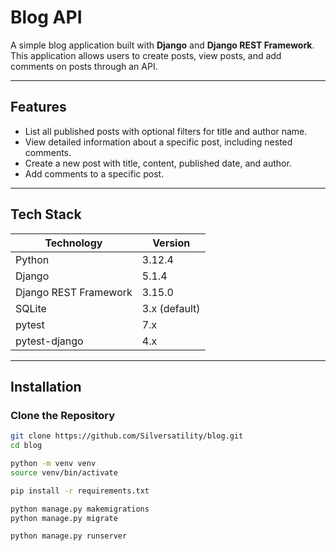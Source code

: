 # Blog API

A simple blog application built with **Django** and **Django REST Framework**. This application allows users to create posts, view posts, and add comments on posts through an API.

---

## **Features**
- List all published posts with optional filters for title and author name.
- View detailed information about a specific post, including nested comments.
- Create a new post with title, content, published date, and author.
- Add comments to a specific post.

---

## **Tech Stack**

| Technology               | Version        |
|--------------------------|----------------|
| Python                   | 3.12.4         |
| Django                   | 5.1.4          |
| Django REST Framework    | 3.15.0         |
| SQLite                   | 3.x (default)  |
| pytest                   | 7.x            |
| pytest-django            | 4.x            |

---

## **Installation**

### **Clone the Repository**
```bash
git clone https://github.com/Silversatility/blog.git
cd blog

python -m venv venv
source venv/bin/activate 

pip install -r requirements.txt

python manage.py makemigrations
python manage.py migrate

python manage.py runserver

